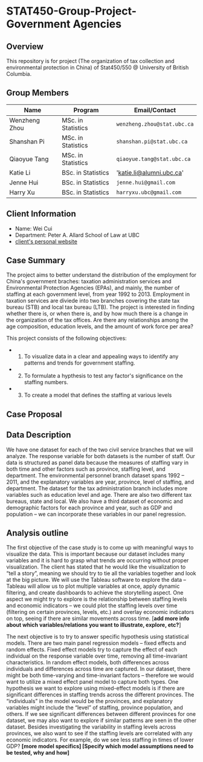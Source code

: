 # STAT450-Group-Project-Government Agencies

## Overview

This repository is for project (The organization of tax collection and environmental protection in China) of Stat450/550 @ University of British Columbia.

## Group Members

|   **Name**     |     **Program**           |    **Email/Contact**              |
|----------------|---------------------------|-----------------------------------|
| Wenzheng Zhou  |    MSc. in Statistics     |    `wenzheng.zhou@stat.ubc.ca`    |
| Shanshan Pi    |    MSc. in Statistics     |    `shanshan.pi@stat.ubc.ca`      |
| Qiaoyue Tang   |    MSc. in Statistics     |    `qiaoyue.tang@stat.ubc.ca`     |
| Katie Li       |    BSc. in Statistics     |    'katie.li@alumni.ubc.ca'       |
| Jenne Hui      |    BSc. in Statistics     |    `jenne.hui@gmail.com`          |
| Harry Xu       |    BSc. in Statistics     |    `harryxu.ubc@gmail.com`        |

## Client Information

- Name: Wei Cui 
- Department: Peter A. Allard School of Law at UBC
- [client's personal website](https://ubc.academia.edu/WeiCui)

## Case Summary

The project aims to better understand the distribution of the employment for China's government braches: taxation administration services and Environmental Protection Agencies (EPAs), and mainly, the number of staffing at each government level, from year 1992 to 2013. Employment in taxation services are diviede into two branches covering the state tax bureau (STB) and local tax bureau (LTB). 
The project is interested in finding whether there is, or when there is, and by how much there is a change in the organization of the tax offices. Are there any relationships among the age composition, education levels, and the amount of work force per area?

This project consists of the following objectives: 
- 1. To visualize data in a clear and appealing ways to identify any patterns and trends for government staffing.  
- 2. To formulate a hypthesis to test any factor's significance on the staffing numbers.
- 3. To create a model that defines the staffing at various levels

## Case Proposal

## Data Description

We have one dataset for each of the two civil service branches that we will analyze. The response variable for both datasets is the number of staff. Our data is structured as panel data because the measures of staffing vary in both time and other factors such as province, staffing level, and department. The environmental personnel branch dataset spans 1992 – 2011, and the explanatory variables are year, province, level of staffing, and department. The dataset for the tax administration branch includes more variables such as education level and age. There are also two different tax bureaus, state and local. We also have a third dataset of economic and demographic factors for each province and year, such as GDP and population – we can incorporate these variables in our panel regression.

## Analysis outline
  
  The first objective of the case study is to come up with meaningful ways to visualize the data. This is important because our dataset includes many variables and it is hard to grasp what trends are occurring without proper visualization. The client has stated that he would like the visualization to “tell a story”, meaning we should try to tie all the variables together and look at the big picture. We will use the Tableau software to explore the data – Tableau will allow us to plot multiple variables at once, apply dynamic filtering, and create dashboards to achieve the storytelling aspect. One aspect we might try to explore is the relationship between staffing levels and economic indicators – we could plot the staffing levels over time (filtering on certain provinces, levels, etc.) and overlay economic indicators on top, seeing if there are similar movements across time.  [**add more info about which variables/relations you want to illustrate, explore, etc?**]
 
 The next objective is to try to answer specific hypothesis using statistical models. There are two main panel regression models – fixed effects and random effects. Fixed effect models try to capture the effect of each individual on the response variable over time, removing all time-invariant characteristics. In random effect models, both differences across individuals and differences across time are captured. In our dataset, there might be both time-varying and time-invariant factors – therefore we would want to utilize a mixed effect panel model to capture both types.  One hypothesis we want to explore using mixed-effect models is if there are significant differences in staffing trends across the different provinces. The “individuals” in the model would be the provinces, and explanatory variables might include the “level” of staffing, province population, and others. If we see significant differences between different provinces for one dataset, we may also want to explore if similar patterns are seen in the other dataset. Besides investigating the variability in staffing levels across provinces, we also want to see if the staffing levels are correlated with any economic indicators. For example, do we see less staffing in times of lower GDP? **[more model specifics] [Specify which model assumptions need to be tested, why and how]**
